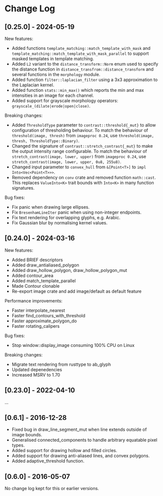 # Change Log

## [0.25.0] - 2024-05-19

New features:
* Added functions `template_matching::match_template_with_mask` and `template_matching::match_template_with_mask_parallel` to support masked templates in template matching.
* Added `L2` variant to the `distance_transform::Norm` enum used to specify the distance function in `distance_transfrom::distance_transform` and several functions in the `morphology` module.
* Added function `filter::laplacian_filter` using a 3x3 approximation to the Laplacian kernel.
* Added function `stats::min_max()` which reports the min and max intensities in an image for each channel.
* Added support for grayscale morphology operators: `grayscale_(dilate|erode|open|close)`.

Breaking changes:
* Added `ThresholdType` parameter to `contrast::threshold{_mut}` to allow configuration of thresholding behaviour. To match the behaviour of `threshold(image, thresh)` from `imageproc 0.24`, use `threshold(image, thresh, ThresholdType::Binary)`.
* Changed the signature of `contrast::stretch_contrast{_mut}` to make the output intensity range configurable. To match the behaviour of `stretch_contrast(image, lower, upper)` from `imageproc 0.24`, use `stretch_contrast(image, lower, upper, 0u8, 255u8)`.
* Changed input parameter to `convex_hull` from `&[Point<T>]` to `impl Into<Vec<Point<T>>>`.
* Removed dependency on `conv` crate and removed function `math::cast`. This replaces `ValueInto<K>` trait bounds with `Into<K>` in many function signatures.

Bug fixes:
* Fix panic when drawing large ellipses.
* Fix `BresenhamLineIter` panic when using non-integer endpoints.
* Fix text rendering for overlapping glyphs, e.g. Arabic.
* Fix Gaussian blur by normalising kernel values.

## [0.24.0] - 2024-03-16

New features:
* Added BRIEF descriptors
* Added draw_antialiased_polygon
* Added draw_hollow_polygon, draw_hollow_polygon_mut
* Added contour_area
* Added match_template_parallel
* Made Contour clonable
* Re-export image crate and add image/default as default feature

Performance improvements:
* Faster interpolate_nearest
* Faster find_contours_with_threshold
* Faster approximate_polygon_do
* Faster rotating_calipers

Bug fixes:
* Stop window::display_image consuming 100% CPU on Linux

Breaking changes:
* Migrate text rendering from rusttype to ab_glyph
* Updated depenedencies
* Increased MSRV to 1.70

## [0.23.0] - 2022-04-10

...

## [0.6.1] - 2016-12-28
- Fixed bug in draw_line_segment_mut when line extends outside of image bounds.
- Generalised connected_components to handle arbitrary equatable pixel types.
- Added support for drawing hollow and filled circles.
- Added support for drawing anti-aliased lines, and convex polygons.
- Added adaptive_threshold function.

## [0.6.0] - 2016-05-07
No change log kept for this or earlier versions.
